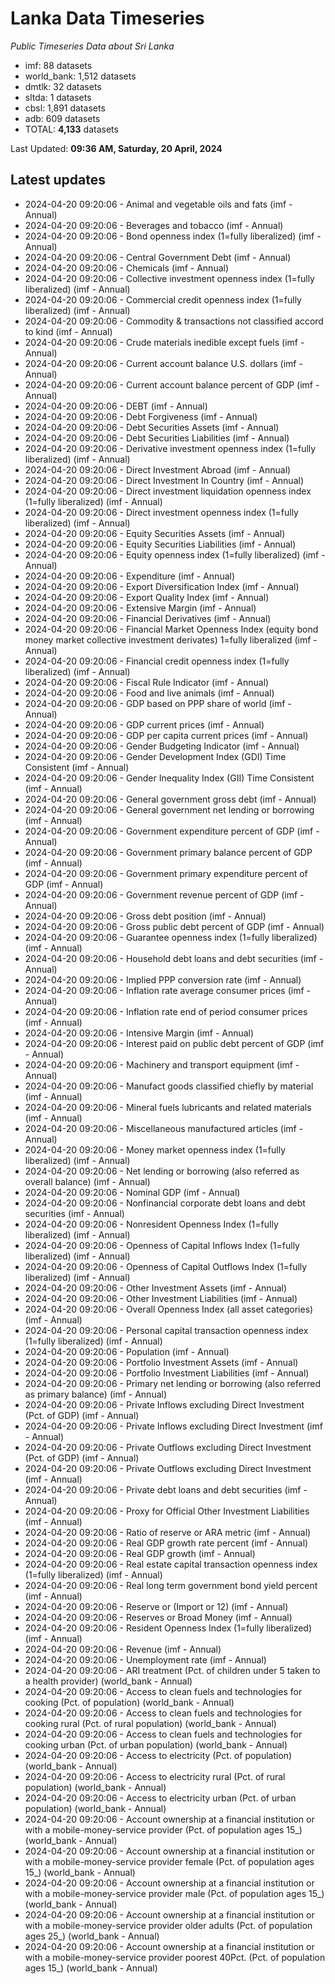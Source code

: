 # Lanka Data Timeseries
*Public Timeseries Data about Sri Lanka*

* imf: 88 datasets
* world_bank: 1,512 datasets
* dmtlk: 32 datasets
* sltda: 1 datasets
* cbsl: 1,891 datasets
* adb: 609 datasets
* TOTAL: **4,133** datasets

Last Updated: **09:36 AM, Saturday, 20 April, 2024**

## Latest updates

* 2024-04-20 09:20:06 - Animal and vegetable oils and fats (imf - Annual)
* 2024-04-20 09:20:06 - Beverages and tobacco (imf - Annual)
* 2024-04-20 09:20:06 - Bond openness index (1=fully liberalized) (imf - Annual)
* 2024-04-20 09:20:06 - Central Government Debt (imf - Annual)
* 2024-04-20 09:20:06 - Chemicals (imf - Annual)
* 2024-04-20 09:20:06 - Collective investment openness index (1=fully liberalized) (imf - Annual)
* 2024-04-20 09:20:06 - Commercial credit openness index (1=fully liberalized) (imf - Annual)
* 2024-04-20 09:20:06 - Commodity & transactions not classified accord to kind (imf - Annual)
* 2024-04-20 09:20:06 - Crude materials inedible except fuels (imf - Annual)
* 2024-04-20 09:20:06 - Current account balance U.S. dollars (imf - Annual)
* 2024-04-20 09:20:06 - Current account balance percent of GDP (imf - Annual)
* 2024-04-20 09:20:06 - DEBT (imf - Annual)
* 2024-04-20 09:20:06 - Debt Forgiveness (imf - Annual)
* 2024-04-20 09:20:06 - Debt Securities Assets (imf - Annual)
* 2024-04-20 09:20:06 - Debt Securities Liabilities (imf - Annual)
* 2024-04-20 09:20:06 - Derivative investment openness index (1=fully liberalized) (imf - Annual)
* 2024-04-20 09:20:06 - Direct Investment Abroad (imf - Annual)
* 2024-04-20 09:20:06 - Direct Investment In Country (imf - Annual)
* 2024-04-20 09:20:06 - Direct investment liquidation openness index (1=fully liberalized) (imf - Annual)
* 2024-04-20 09:20:06 - Direct investment openness index (1=fully liberalized) (imf - Annual)
* 2024-04-20 09:20:06 - Equity Securities Assets (imf - Annual)
* 2024-04-20 09:20:06 - Equity Securities Liabilities (imf - Annual)
* 2024-04-20 09:20:06 - Equity openness index (1=fully liberalized) (imf - Annual)
* 2024-04-20 09:20:06 - Expenditure (imf - Annual)
* 2024-04-20 09:20:06 - Export Diversification Index (imf - Annual)
* 2024-04-20 09:20:06 - Export Quality Index (imf - Annual)
* 2024-04-20 09:20:06 - Extensive Margin (imf - Annual)
* 2024-04-20 09:20:06 - Financial Derivatives (imf - Annual)
* 2024-04-20 09:20:06 - Financial Market Openness Index (equity bond money market collective investment derivates) 1=fully liberalized (imf - Annual)
* 2024-04-20 09:20:06 - Financial credit openness index (1=fully liberalized) (imf - Annual)
* 2024-04-20 09:20:06 - Fiscal Rule Indicator (imf - Annual)
* 2024-04-20 09:20:06 - Food and live animals (imf - Annual)
* 2024-04-20 09:20:06 - GDP based on PPP share of world (imf - Annual)
* 2024-04-20 09:20:06 - GDP current prices (imf - Annual)
* 2024-04-20 09:20:06 - GDP per capita current prices (imf - Annual)
* 2024-04-20 09:20:06 - Gender Budgeting Indicator (imf - Annual)
* 2024-04-20 09:20:06 - Gender Development Index (GDI) Time Consistent (imf - Annual)
* 2024-04-20 09:20:06 - Gender Inequality Index (GII) Time Consistent (imf - Annual)
* 2024-04-20 09:20:06 - General government gross debt (imf - Annual)
* 2024-04-20 09:20:06 - General government net lending or borrowing (imf - Annual)
* 2024-04-20 09:20:06 - Government expenditure percent of GDP (imf - Annual)
* 2024-04-20 09:20:06 - Government primary balance percent of GDP (imf - Annual)
* 2024-04-20 09:20:06 - Government primary expenditure percent of GDP (imf - Annual)
* 2024-04-20 09:20:06 - Government revenue percent of GDP (imf - Annual)
* 2024-04-20 09:20:06 - Gross debt position (imf - Annual)
* 2024-04-20 09:20:06 - Gross public debt percent of GDP (imf - Annual)
* 2024-04-20 09:20:06 - Guarantee openness index (1=fully liberalized) (imf - Annual)
* 2024-04-20 09:20:06 - Household debt loans and debt securities (imf - Annual)
* 2024-04-20 09:20:06 - Implied PPP conversion rate (imf - Annual)
* 2024-04-20 09:20:06 - Inflation rate average consumer prices (imf - Annual)
* 2024-04-20 09:20:06 - Inflation rate end of period consumer prices (imf - Annual)
* 2024-04-20 09:20:06 - Intensive Margin (imf - Annual)
* 2024-04-20 09:20:06 - Interest paid on public debt percent of GDP (imf - Annual)
* 2024-04-20 09:20:06 - Machinery and transport equipment (imf - Annual)
* 2024-04-20 09:20:06 - Manufact goods classified chiefly by material (imf - Annual)
* 2024-04-20 09:20:06 - Mineral fuels lubricants and related materials (imf - Annual)
* 2024-04-20 09:20:06 - Miscellaneous manufactured articles (imf - Annual)
* 2024-04-20 09:20:06 - Money market openness index (1=fully liberalized) (imf - Annual)
* 2024-04-20 09:20:06 - Net lending or borrowing (also referred as overall balance) (imf - Annual)
* 2024-04-20 09:20:06 - Nominal GDP (imf - Annual)
* 2024-04-20 09:20:06 - Nonfinancial corporate debt loans and debt securities (imf - Annual)
* 2024-04-20 09:20:06 - Nonresident Openness Index (1=fully liberalized) (imf - Annual)
* 2024-04-20 09:20:06 - Openness of Capital Inflows Index (1=fully liberalized) (imf - Annual)
* 2024-04-20 09:20:06 - Openness of Capital Outflows Index (1=fully liberalized) (imf - Annual)
* 2024-04-20 09:20:06 - Other Investment Assets (imf - Annual)
* 2024-04-20 09:20:06 - Other Investment Liabilities (imf - Annual)
* 2024-04-20 09:20:06 - Overall Openness Index (all asset categories) (imf - Annual)
* 2024-04-20 09:20:06 - Personal capital transaction openness index (1=fully liberalized) (imf - Annual)
* 2024-04-20 09:20:06 - Population (imf - Annual)
* 2024-04-20 09:20:06 - Portfolio Investment Assets (imf - Annual)
* 2024-04-20 09:20:06 - Portfolio Investment Liabilities (imf - Annual)
* 2024-04-20 09:20:06 - Primary net lending or borrowing (also referred as primary balance) (imf - Annual)
* 2024-04-20 09:20:06 - Private Inflows excluding Direct Investment (Pct. of GDP) (imf - Annual)
* 2024-04-20 09:20:06 - Private Inflows excluding Direct Investment (imf - Annual)
* 2024-04-20 09:20:06 - Private Outflows excluding Direct Investment (Pct. of GDP) (imf - Annual)
* 2024-04-20 09:20:06 - Private Outflows excluding Direct Investment (imf - Annual)
* 2024-04-20 09:20:06 - Private debt loans and debt securities (imf - Annual)
* 2024-04-20 09:20:06 - Proxy for Official Other Investment Liabilities (imf - Annual)
* 2024-04-20 09:20:06 - Ratio of reserve or ARA metric (imf - Annual)
* 2024-04-20 09:20:06 - Real GDP growth rate percent (imf - Annual)
* 2024-04-20 09:20:06 - Real GDP growth (imf - Annual)
* 2024-04-20 09:20:06 - Real estate capital transaction openness index (1=fully liberalized) (imf - Annual)
* 2024-04-20 09:20:06 - Real long term government bond yield percent (imf - Annual)
* 2024-04-20 09:20:06 - Reserve or (Import or 12) (imf - Annual)
* 2024-04-20 09:20:06 - Reserves or Broad Money (imf - Annual)
* 2024-04-20 09:20:06 - Resident Openness Index (1=fully liberalized) (imf - Annual)
* 2024-04-20 09:20:06 - Revenue (imf - Annual)
* 2024-04-20 09:20:06 - Unemployment rate (imf - Annual)
* 2024-04-20 09:20:06 - ARI treatment (Pct. of children under 5 taken to a health provider) (world_bank - Annual)
* 2024-04-20 09:20:06 - Access to clean fuels and technologies for cooking (Pct. of population) (world_bank - Annual)
* 2024-04-20 09:20:06 - Access to clean fuels and technologies for cooking rural (Pct. of rural population) (world_bank - Annual)
* 2024-04-20 09:20:06 - Access to clean fuels and technologies for cooking urban (Pct. of urban population) (world_bank - Annual)
* 2024-04-20 09:20:06 - Access to electricity (Pct. of population) (world_bank - Annual)
* 2024-04-20 09:20:06 - Access to electricity rural (Pct. of rural population) (world_bank - Annual)
* 2024-04-20 09:20:06 - Access to electricity urban (Pct. of urban population) (world_bank - Annual)
* 2024-04-20 09:20:06 - Account ownership at a financial institution or with a mobile-money-service provider (Pct. of population ages 15_) (world_bank - Annual)
* 2024-04-20 09:20:06 - Account ownership at a financial institution or with a mobile-money-service provider female (Pct. of population ages 15_) (world_bank - Annual)
* 2024-04-20 09:20:06 - Account ownership at a financial institution or with a mobile-money-service provider male (Pct. of population ages 15_) (world_bank - Annual)
* 2024-04-20 09:20:06 - Account ownership at a financial institution or with a mobile-money-service provider older adults (Pct. of population ages 25_) (world_bank - Annual)
* 2024-04-20 09:20:06 - Account ownership at a financial institution or with a mobile-money-service provider poorest 40Pct. (Pct. of population ages 15_) (world_bank - Annual)